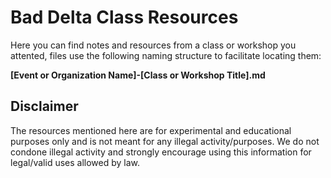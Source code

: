 # Bad Delta Class Resources
Here you can find notes and resources from a class or workshop you attented, files use the following naming structure to facilitate locating them:

**[Event or Organization Name]-[Class or Workshop Title].md**

## Disclaimer
The resources mentioned here are for experimental and educational purposes only and is not meant for any illegal activity/purposes. 
We do not condone illegal activity and strongly encourage using this information for legal/valid uses allowed by law.
